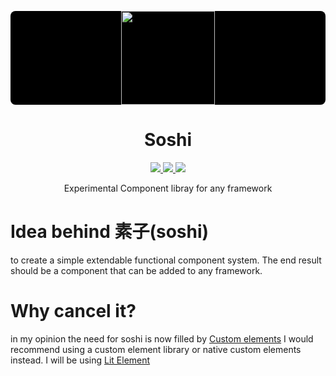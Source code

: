<p style="border-radius: 8px; background:#000" align="center"><img src="https://github.com/stagfoo/soshi/blob/master/build/soshi-bg.png?raw=true" width="150px" ></img></p>
<h1 align="center">Soshi</h1>
<p align="center">
  <a href="https://gitter.im/soshijs/Lobby?utm_source=badge&utm_medium=badge&utm_campaign=pr-badge&utm_content=body_badge">
  <img src="https://img.shields.io/badge/chat%20on-gitter-ff69b4.svg?style=flat-square" />
  </a>
  <a href="https://www.npmjs.com/package/soshi">
    <img src="https://img.shields.io/npm/dm/soshi.svg?style=flat-square" />
  </a>
    <img src="https://img.shields.io/packagist/l/doctrine/orm.svg?style=flat-square" />  
  </p>
 <p align="center">
Experimental Component libray for any framework
</p>

# Idea behind 素子(soshi)
to create a simple extendable functional component system.
The end result should be a component that can be added to any framework.

# Why cancel it?
in my opinion the need for soshi is now filled by <a href="https://developer.mozilla.org/en-US/docs/Web/Web_Components/Using_custom_elements">Custom elements</a> I would recommend using a custom element library or native custom elements instead. I will be using <a href="https://github.com/Polymer/lit-element">Lit Element</a>
